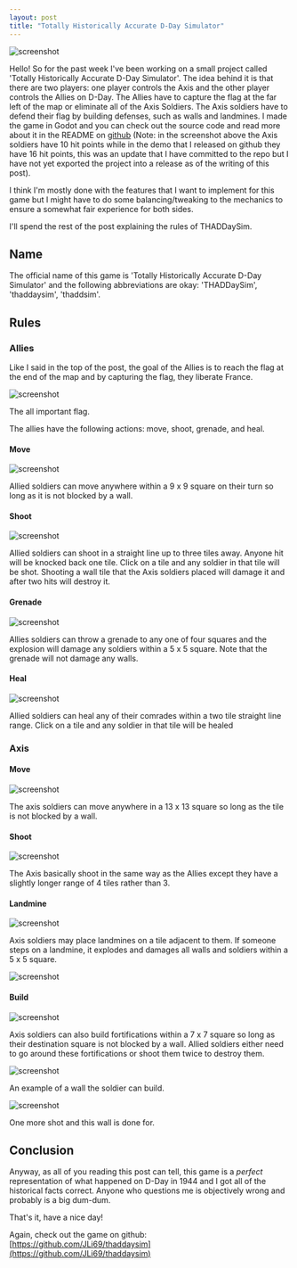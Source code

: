 ```yaml
---
layout: post
title: "Totally Historically Accurate D-Day Simulator"
---
```


![screenshot](/blog/images/thaddaysim1.jpg)

Hello! So for the past week I've been working on a small project called 
'Totally Historically Accurate D-Day Simulator'. The idea behind 
it is that there are two players: one player controls the Axis and the other 
player controls the Allies on D-Day. The Allies have to capture the flag at the 
far left of the map or eliminate all of the Axis Soldiers. The Axis soldiers 
have to defend their flag by building defenses, such as walls and landmines. 
I made the game in Godot and you can check out the source code and read more
about it in the README on [github](https://github.com/JLi69/thaddaysim)
(Note: in the screenshot above the Axis soldiers have 10 hit points while
in the demo that I released on github they have 16 hit points, this was
an update that I have committed to the repo but I have not yet exported the
project into a release as of the writing of this post).

I think I'm mostly done with the features that I want to implement for this
game but I might have to do some balancing/tweaking to the mechanics to ensure
a somewhat fair experience for both sides.

I'll spend the rest of the post explaining the rules of THADDaySim.

## Name

The official name of this game is 'Totally Historically Accurate D-Day Simulator'
and the following abbreviations are okay: 'THADDaySim', 'thaddaysim', 'thaddsim'.

## Rules

### Allies

Like I said in the top of the post, the goal of the Allies is to reach the flag
at the end of the map and by capturing the flag, they liberate France.

![screenshot](/blog/images/thaddaysim2.jpg)

The all important flag.

The allies have the following actions: move, shoot, grenade, and heal.

#### Move

![screenshot](/blog/images/thaddaysim-allied-move.jpg)

Allied soldiers can move anywhere within a 9 x 9 square on their turn so long
as it is not blocked by a wall. 

#### Shoot

![screenshot](/blog/images/thaddaysim-allied-shoot.jpg)

Allied soldiers can shoot in a straight line up to three tiles away. Anyone
hit will be knocked back one tile. Click on a tile and any soldier in that
tile will be shot. Shooting a wall tile that the Axis soldiers placed will damage
it and after two hits will destroy it.

#### Grenade

![screenshot](/blog/images/thaddaysim-allied-grenade.jpg)

Allies soldiers can throw a grenade to any one of four squares and the explosion
will damage any soldiers within a 5 x 5 square. Note that the grenade will not
damage any walls.

#### Heal

![screenshot](/blog/images/thaddaysim-allied-heal.jpg)

Allied soldiers can heal any of their comrades within a two tile straight line
range. Click on a tile and any soldier in that tile will be healed

### Axis

#### Move

![screenshot](/blog/images/thaddaysim-axis-move.jpg)

The axis soldiers can move anywhere in a 13 x 13 square so long as the tile is
not blocked by a wall.

#### Shoot

![screenshot](/blog/images/thaddaysim-axis-shoot.jpg)

The Axis basically shoot in the same way as the Allies except they have a slightly
longer range of 4 tiles rather than 3.

#### Landmine

![screenshot](/blog/images/thaddaysim-axis-landmine.jpg)

Axis soldiers may place landmines on a tile adjacent to them. If someone steps
on a landmine, it explodes and damages all walls and soldiers within a 5 x 5
square.

![screenshot](/blog/images/thaddaysim-axis-landmine2.jpg)

#### Build

![screenshot](/blog/images/thaddaysim-axis-build.jpg)

Axis soldiers can also build fortifications within a 7 x 7 square so long as
their destination square is not blocked by a wall. Allied soldiers either need
to go around these fortifications or shoot them twice to destroy them.

![screenshot](/blog/images/thaddaysim-axis-build2.jpg)

An example of a wall the soldier can build.

![screenshot](/blog/images/thaddaysim-brokenwall.jpg)

One more shot and this wall is done for.

## Conclusion

Anyway, as all of you reading this post can tell, this game is a *perfect*
representation of what happened on D-Day in 1944 and I got all of the historical
facts correct. Anyone who questions me is objectively wrong and probably is a
big dum-dum.

That's it, have a nice day!

Again, check out the game on github: [https://github.com/JLi69/thaddaysim](https://github.com/JLi69/thaddaysim)
